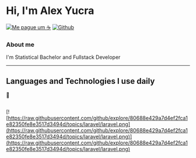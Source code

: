# Hi, I'm Alex Yucra
[![Me pague um ☕ ](https://img.shields.io/badge/Buy%20me%20a%20%E2%98%95%20-%20Patreon%20-yellowgreen)](https://paypal.me/ciberninjas "Paga um café para nos")
[![Github](https://img.shields.io/badge/creator-alexyucra-red)](https://github.com/diggleweb)

### About me

I'm Statistical Bachelor and Fullstack Developer


___
## Languages and Technologies I use daily

📃
## 
[![https://raw.githubusercontent.com/github/explore/80688e429a7d4ef2fca1e82350fe8e3517d3494d/topics/laravel/laravel.png](https://raw.githubusercontent.com/github/explore/80688e429a7d4ef2fca1e82350fe8e3517d3494d/topics/laravel/laravel.png)](https://raw.githubusercontent.com/github/explore/80688e429a7d4ef2fca1e82350fe8e3517d3494d/topics/laravel/laravel.png)


<!--
**diggleweb/diggleweb** is a ✨ _special_ ✨ repository because its `README.md` (this file) appears on your GitHub profile.

Here are some ideas to get you started:

- 🔭 I’m currently working on ...
- 🌱 I’m currently learning ...
- 👯 I’m looking to collaborate on ...
- 🤔 I’m looking for help with ...
- 💬 Ask me about ...
- 📫 How to reach me: ...
- 😄 Pronouns: ...
- ⚡ Fun fact: ...
-->
